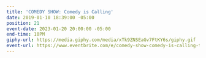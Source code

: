 ```yaml
---
title: 'COMEDY SHOW: Comedy is Calling'
date: 2019-01-10 18:39:00 -05:00
position: 21
event-date: 2023-01-20 20:00:00 -05:00
end-time: 10PM
giphy-url: https://media.giphy.com/media/xTk9ZNSEaGv7FtKY6s/giphy.gif
event-url: https://www.eventbrite.com/e/comedy-show-comedy-is-calling-tickets-495657413667
---
```


